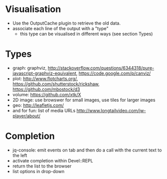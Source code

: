 # Visualisation

* Use the OutputCache plugin to retrieve the old data.
* associate each line of the output with a "type"
    * this type can be visualised in different ways (see section Types)

# Types

* graph: graphviz, http://stackoverflow.com/questions/6344318/pure-javascript-graphviz-equivalent, https://code.google.com/p/canviz/
* plot: http://www.flotcharts.org/, https://github.com/shutterstock/rickshaw, https://github.com/mbostock/d3
* volume: https://github.com/xtk/X
* 2D image: use browswer for small images, use tiles for larger images
* geo: http://leafletjs.com/
* and for fun: list of media URLs <http://www.longtailvideo.com/jw-player/about/>

# Completion

* jq-console: emit events on tab and then do a call with the current text to the left
* activate completion within Devel::REPL
* return the list to the browser
* list options in drop-down
